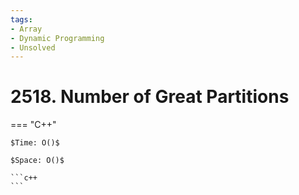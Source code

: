 ```yaml
---
tags:
- Array
- Dynamic Programming
- Unsolved
---
```



# 2518. Number of Great Partitions

=== "C++"

    $Time: O()$

    $Space: O()$

    ```c++
    ```